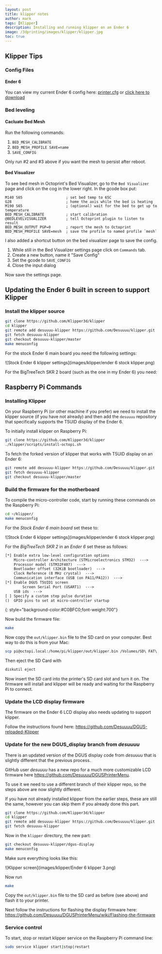 ```yaml
---
layout: post
title: klipper notes
author: mark
tags: [Klipper]
description: Installing and running klipper on an Ender 6
image: /3dprinting/images/klipper/klipper.jpg
toc: true
---
```


## Klipper Tips

### Config Files

#### Ender 6

You can view my current Ender 6 config here: [printer.cfg](files/klipper/ender6_printer.cfg) or <a href="files/klipper/ender6_printer.cfg" download="printer.cfg">click here to download <i class='fa fa-download'></i></a>

### Bed leveling

#### Cacluate Bed Mesh

Run the following commands:

1. `BED_MESH_CALIBRATE`
2. `BED_MESH_PROFILE SAVE=name`
3. `SAVE_CONFIG`

Only run #2 and #3 above if you want the mesh to persist after reboot.

#### Bed Visualizer

To see bed mesh in Octoprint's Bed Visualizer, go to the `Bed Visualizer` page and click on the cog in the lower right. In the gcode box put:

```text
M140 S65                    ; set bed temp to 65C
G28                         ; home the axis while the bed is heating
M190 S65                    ; (optional) wait for the bed to get up to temperature
BED_MESH_CALIBRATE          ; start calibration
@BEDLEVELVISUALIZER         ; tell Octoprint plugin to listen to result
BED_MESH_OUTPUT PGP=0       ; report the mesh to Octoprint
BED_MESH_PROFILE SAVE=mesh  ; save the profile to named profile `mesh`
```

I also added a shortcut button on the bed visualizer page to save the config.

1. While still in the Bed Visualizer settings page click on `Commands` tab.
2. Create a new button, name it "Save Config"
3. Set the gcode to `SAVE_CONFIG`
4. Close the input dialog

Now save the settings page.

## Updating the Ender 6 built in screen to support Klipper

### Install the klipper source

```bash
git clone https://github.com/Klipper3d/klipper
cd klipper
git remote add desuuuu-klipper https://github.com/Desuuuu/klipper.git
git fetch desuuuu-klipper
git checkout desuuuu-klipper/master
make menuconfig
```

For the stock Ender 6 main board you need the following settings:

![Stock Ender 6 klipper settings](images/klipper/ender 6 stock klipper.png)

For the BigTreeTech SKR 2 board (such as the one in my Ender 6) you need:

## Raspberry Pi Commands

### Installing Klipper

On your Raspberry Pi (or other machine if you prefer) we need to install the klipper source (if you have not already) and then add the `desuuuu` repository that specifically supports the T5UID display of the Ender 6.

To initially install klipper on Raspberry Pi:

```sh
git clone https://github.com/Klipper3d/klipper
./klipper/scripts/install-octopi.sh
```

To fetch the forked version of klipper that works with T5UID display on an Ender 6:

```sh
git remote add desuuuu-klipper https://github.com/Desuuuu/klipper.git
git fetch desuuuu-klipper
git checkout desuuuu-klipper/master
```

### Build the firmware for the motherboard

To compile the micro-controller code, start by running these commands on the Raspberry Pi:

```sh
cd ~/klipper/
make menuconfig
```

For the _Stock Ender 6 main board_ set these to:

![Stock Ender 6 klipper settings](images/klipper/ender 6 stock klipper.png)

For the _BigTreeTech SKR 2_ in an _Ender 6_ set these as follows:

```txt
[*] Enable extra low-level configuration options
    Micro-controller Architecture (STMicroelectronics STM32)  --->
    Processor model (STM32F407)  --->
    Bootloader offset (32KiB bootloader)  --->
    Clock Reference (8 MHz crystal)  --->
    Communication interface (USB (on PA11/PA12))  --->
[*] Enable DGUS T5UID1 screen
        Screen Serial Port (USART1)  --->
    USB ids  --->
[ ] Specify a custom step pulse duration
()  GPIO pins to set at micro-controller startup
```
{: style="background-color:#C0BFC0;font-weight:700"}

Now build the firmware file:

```bash
make
```

Now copy the `out/klipper.bin` file to the SD card on your computer. Best way to do this is from your Mac:

```bash
scp pi@octopi.local:/home/pi/klipper/out/klipper.bin /Volumes/SD\ FAT\ 4GB/firmware.bin
```

Then eject the SD Card with

```bash
diskutil eject
```

Now insert the SD card into the printer's SD card slot and turn it on. The firmware will install and klipper will be ready and waiting for the Raspberry Pi to connect.

### Update the LCD display firmware

The firmware on the Ender 6 LCD display also needs updating to support klipper.

Follow the instructions found here: <https://github.com/Desuuuu/DGUS-reloaded-Klipper>

### Update for the new DGUS_display branch from _desuuuu_

There is an updated version of the DGUS display code from _desuuuu_ that is slightly different that the previous process.

GitHub user _desuuuu_ has a new repo for a much more customizable LCD firmware here <https://github.com/Desuuuu/DGUSPrinterMenu>.

To use it we need to use a different branch of their klipper repo, so the steps above
are now slightly different.

If you have not already installed klipper from the earlier steps, these are still the same, however you can skip them if you already done this part.

```sh
git clone https://github.com/Klipper3d/klipper
cd klipper
git remote add desuuuu-klipper https://github.com/Desuuuu/klipper.git
git fetch desuuuu-klipper
```

Now in the `klipper` directory, the new part:

```sh
git checkout desuuuu-klipper/dgus-display
make menuconfig
```

Make sure everything looks like this:

![Klipper screen](images/klipper/Ender 6 klipper 3.png)

Now run

```sh
make
```

Copy the `out/klipper.bin` file to the SD card as before (see above) and flash it to your printer.

Next follow the instructions for flashing the display firmware here: <https://github.com/Desuuuu/DGUSPrinterMenu/wiki/Flashing-the-firmware>

### Service control

To start, stop or restart klipper service on the Raspberry Pi command line:

```sh
sudo service klipper start|stop|restart
```

